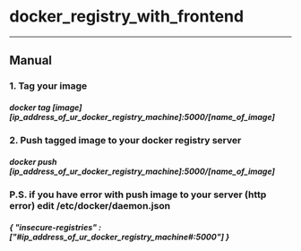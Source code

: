 # **docker_registry_with_frontend**
---
## Manual
### 1. Tag your image 
##### docker tag [image] [ip_address_of_ur_docker_registry_machine]:5000/[name_of_image]
### 2. Push tagged image to your docker registry server
##### docker push [ip_address_of_ur_docker_registry_machine]:5000/[name_of_image]

### P.S. if you have error with push image to your server (http error) edit /etc/docker/daemon.json
##### { "insecure-registries" : ["#ip_address_of_ur_docker_registry_machine#:5000"] }